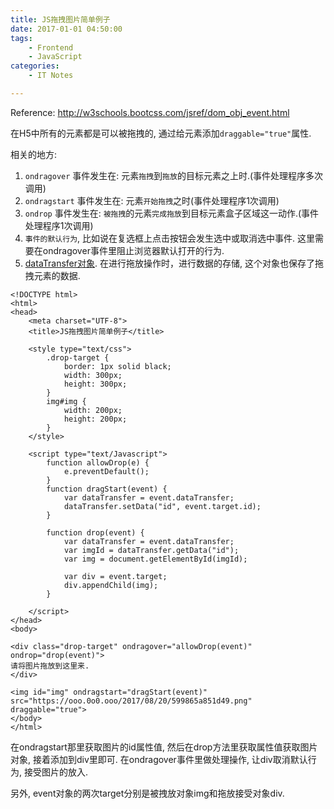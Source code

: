 ```yaml
---
title: JS拖拽图片简单例子
date: 2017-01-01 04:50:00
tags:
	- Frontend
	- JavaScript
categories:
	- IT Notes

---
```



Reference: http://w3schools.bootcss.com/jsref/dom_obj_event.html

在H5中所有的元素都是可以被拖拽的, 通过给元素添加`draggable="true"`属性.

相关的地方: 
1. `ondragover` 事件发生在: 元素`拖拽`到`拖放`的目标元素之上时.(事件处理程序多次调用)
2. `ondragstart` 事件发生在: 元素`开始拖拽`之时(事件处理程序1次调用)
3. `ondrop` 事件发生在: `被拖拽`的元素`完成拖放`到目标元素盒子区域这一动作.(事件处理程序1次调用)
4. `事件的默认行为`, 比如说在复选框上点击按钮会发生选中或取消选中事件. 这里需要在ondragover事件里阻止浏览器默认打开的行为. 
5. [dataTransfer对象](https://developer.mozilla.org/zh-CN/docs/Web/API/DataTransfer). 在进行拖放操作时，进行数据的存储, 这个对象也保存了拖拽元素的数据.

<!-- more -->

```
<!DOCTYPE html>
<html>
<head>
	<meta charset="UTF-8">
	<title>JS拖拽图片简单例子</title>

	<style type="text/css">
		.drop-target {
			border: 1px solid black;
			width: 300px;
			height: 300px;
		}
		img#img {
			width: 200px;
			height: 200px;
		}
	</style>

	<script type="text/Javascript">
		function allowDrop(e) {
			e.preventDefault();
		}
		function dragStart(event) {
			var dataTransfer = event.dataTransfer;
			dataTransfer.setData("id", event.target.id);
		}

		function drop(event) {
			var dataTransfer = event.dataTransfer;
			var imgId = dataTransfer.getData("id");
			var img = document.getElementById(imgId);
			
			var div = event.target;
			div.appendChild(img);
		}

	</script>
</head>
<body>

<div class="drop-target" ondragover="allowDrop(event)" ondrop="drop(event)">
请将图片拖放到这里来.
</div>

<img id="img" ondragstart="dragStart(event)" src="https://ooo.0o0.ooo/2017/08/20/599865a851d49.png" draggable="true">
</body>
</html>

```
在ondragstart那里获取图片的id属性值, 然后在drop方法里获取属性值获取图片对象, 接着添加到div里即可. 在ondragover事件里做处理操作, 让div取消默认行为, 接受图片的放入.

另外, event对象的两次target分别是被拽放对象img和拖放接受对象div.